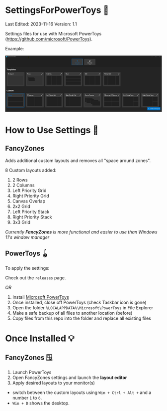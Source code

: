 # SettingsForPowerToys 📝

Last Edited: 2023-11-16
Version: 1.1

Settings files for use with Microsoft PowerToys (https://github.com/microsoft/PowerToys).

Example:

![example image](https://raw.githubusercontent.com/hl2guide/SettingsForPowerToys/main/images/example.png "Example")

# How to Use Settings 🔧

## FancyZones

Adds additional custom layouts and removes all "space around zones".

8 Custom layouts added:
1. 2 Rows
2. 2 Columns
3. Left Priority Grid
4. Right Priority Grid
5. Canvas Overlap
6. 2x2 Grid
7. Left Priority Stack
8. Right Priority Stack
9. 3x3 Grid

_Currently __FancyZones__ is more functional and easier to use than Windows 11's window manager_

## PowerToys 🪀

To apply the settings:

Check out the `releases` page.

_OR_

1. Install [Microsoft PowerToys](https://github.com/microsoft/PowerToys)
2. Once installed, close off PowerToys (check Taskbar icon is gone)
3. Open the folder `%LOCALAPPDATA%\Microsoft\PowerToys` in File Explorer
4. Make a safe backup of all files to another location (before)
5. Copy files from this repo into the folder and replace all existing files

# Once Installed 💡

## FancyZones 🪟

1. Launch PowerToys
2. Open FancyZones settings and launch the __layout editor__
3. Apply desired layouts to your monitor(s)

* switch between the custom layouts using `Win + Ctrl + Alt +` and a number `1` to `6`.
* `Win + D` shows the desktop.
